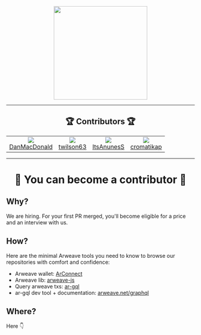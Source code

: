 <div align="center">
  <a href="https://metaweave.com">
    <img height="250" src="https://user-images.githubusercontent.com/7074019/194460252-a466c093-2592-4545-929a-fc370e51319b.png" />
  </a>
</div>

----

<h2 align="center">🏆 Contributors 🏆</h1>

<table align="center">
  <tr align="center">
    <td>
      <a href="https://github.com/DanMacDonald">
        <img src="https://avatars.githubusercontent.com/u/3269261?s=120&v=4" /><br />
        DanMacDonald
      </a>
    </td>
    <td>
      <a href="https://github.com/twilson63">
        <img src="https://avatars.githubusercontent.com/u/21292?s=120&v=4" /><br />
        twilson63
      </a>
    </td>
    <td>
      <a href="https://github.com/ItsAnunesS">
        <img src="https://avatars.githubusercontent.com/u/29176709?s=120&v=4" /><br />
        ItsAnunesS
      </a>
    </td>
    <td>
      <a href="https://github.com/cromatikap">
        <img src="https://avatars.githubusercontent.com/u/7074019?s=120&v=4" /><br />
        cromatikap
      </a>
    </td>
  </tr>
</table>

----

<h1 align="center">🫵 You can become a contributor 🫵</h1>

## Why?

We are hiring. For your first PR merged, you'll become eligible for a price and an interview with us.

## How?

Here are the minimal Arweave tools you need to know to browse our repositories with comfort and confidence:

- Arweave wallet: [ArConnect](https://arconnect.io)
- Arweave lib: [arweave-js](https://www.npmjs.com/package/arweave)
- Query arweave txs: [ar-gql](https://www.npmjs.com/package/ar-gql)
- ar-gql dev tool + documentation: [arweave.net/graphql](https://arweave.net/graphql)

## Where?

Here 👇
